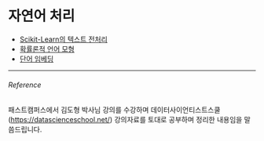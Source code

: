 # 자연어 처리

- [Scikit-Learn의 텍스트 전처리](https://hojisu.github.io/posts/natural-language/scikit-learn-text-preprocess.html)
- [확률론적 언어 모형](https://hojisu.github.io/posts/natural-language/probabilistic-language.html)
- [단어 임베딩](https://hojisu.github.io/posts/natural-language/wordembedding.html)

___________________________________
###### Reference
패스트캠퍼스에서 김도형 박사님 강의를 수강하며 데이터사이언티스트스쿨(https://datascienceschool.net/) 강의자료를 토대로 공부하며 정리한 내용임을 말씀드립니다. 